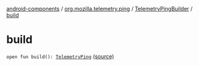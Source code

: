 [android-components](../../index.md) / [org.mozilla.telemetry.ping](../index.md) / [TelemetryPingBuilder](index.md) / [build](./build.md)

# build

`open fun build(): `[`TelemetryPing`](../-telemetry-ping/index.md) [(source)](https://github.com/mozilla-mobile/android-components/blob/master/components/service/telemetry/src/main/java/org/mozilla/telemetry/ping/TelemetryPingBuilder.java#L62)